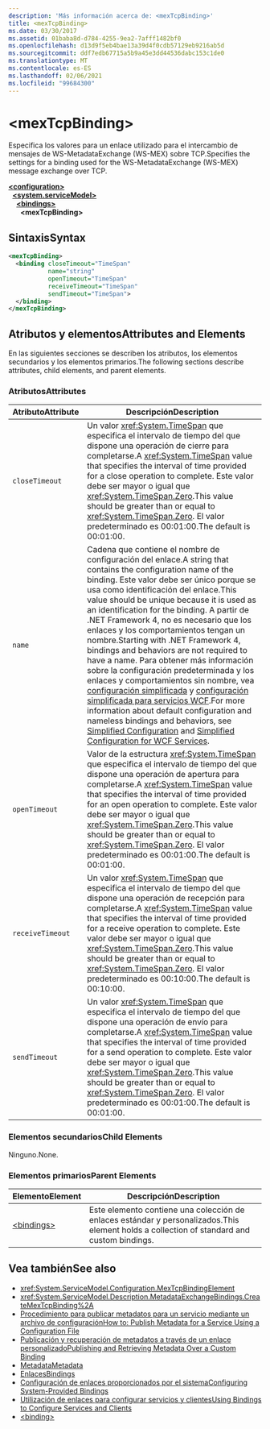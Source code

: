 ```yaml
---
description: 'Más información acerca de: <mexTcpBinding>'
title: <mexTcpBinding>
ms.date: 03/30/2017
ms.assetid: 01baba8d-d784-4255-9ea2-7afff1482bf0
ms.openlocfilehash: d13d9f5eb4bae13a39d4f0cdb57129eb9216ab5d
ms.sourcegitcommit: ddf7edb67715a5b9a45e3dd44536dabc153c1de0
ms.translationtype: MT
ms.contentlocale: es-ES
ms.lasthandoff: 02/06/2021
ms.locfileid: "99684300"
---
```

# \<mexTcpBinding>

<span data-ttu-id="c866b-102">Especifica los valores para un enlace utilizado para el intercambio de mensajes de WS-MetadataExchange (WS-MEX) sobre TCP.</span><span class="sxs-lookup"><span data-stu-id="c866b-102">Specifies the settings for a binding used for the WS-MetadataExchange (WS-MEX) message exchange over TCP.</span></span>  
  
[**\<configuration>**](../configuration-element.md)\
&nbsp;&nbsp;[**\<system.serviceModel>**](system-servicemodel.md)\
&nbsp;&nbsp;&nbsp;&nbsp;[**\<bindings>**](bindings.md)\
&nbsp;&nbsp;&nbsp;&nbsp;&nbsp;&nbsp;**\<mexTcpBinding>**  
  
## <a name="syntax"></a><span data-ttu-id="c866b-103">Sintaxis</span><span class="sxs-lookup"><span data-stu-id="c866b-103">Syntax</span></span>  
  
```xml  
<mexTcpBinding>
  <binding closeTimeout="TimeSpan"
           name="string"
           openTimeout="TimeSpan"
           receiveTimeout="TimeSpan"
           sendTimeout="TimeSpan">
  </binding>
</mexTcpBinding>
```  
  
## <a name="attributes-and-elements"></a><span data-ttu-id="c866b-104">Atributos y elementos</span><span class="sxs-lookup"><span data-stu-id="c866b-104">Attributes and Elements</span></span>  

 <span data-ttu-id="c866b-105">En las siguientes secciones se describen los atributos, los elementos secundarios y los elementos primarios.</span><span class="sxs-lookup"><span data-stu-id="c866b-105">The following sections describe attributes, child elements, and parent elements.</span></span>  
  
### <a name="attributes"></a><span data-ttu-id="c866b-106">Atributos</span><span class="sxs-lookup"><span data-stu-id="c866b-106">Attributes</span></span>  
  
|<span data-ttu-id="c866b-107">Atributo</span><span class="sxs-lookup"><span data-stu-id="c866b-107">Attribute</span></span>|<span data-ttu-id="c866b-108">Descripción</span><span class="sxs-lookup"><span data-stu-id="c866b-108">Description</span></span>|  
|---------------|-----------------|  
|`closeTimeout`|<span data-ttu-id="c866b-109">Un valor <xref:System.TimeSpan> que especifica el intervalo de tiempo del que dispone una operación de cierre para completarse.</span><span class="sxs-lookup"><span data-stu-id="c866b-109">A <xref:System.TimeSpan> value that specifies the interval of time provided for a close operation to complete.</span></span> <span data-ttu-id="c866b-110">Este valor debe ser mayor o igual que <xref:System.TimeSpan.Zero>.</span><span class="sxs-lookup"><span data-stu-id="c866b-110">This value should be greater than or equal to <xref:System.TimeSpan.Zero>.</span></span> <span data-ttu-id="c866b-111">El valor predeterminado es 00:01:00.</span><span class="sxs-lookup"><span data-stu-id="c866b-111">The default is 00:01:00.</span></span>|  
|`name`|<span data-ttu-id="c866b-112">Cadena que contiene el nombre de configuración del enlace.</span><span class="sxs-lookup"><span data-stu-id="c866b-112">A string that contains the configuration name of the binding.</span></span> <span data-ttu-id="c866b-113">Este valor debe ser único porque se usa como identificación del enlace.</span><span class="sxs-lookup"><span data-stu-id="c866b-113">This value should be unique because it is used as an identification for the binding.</span></span> <span data-ttu-id="c866b-114">A partir de .NET Framework 4, no es necesario que los enlaces y los comportamientos tengan un nombre.</span><span class="sxs-lookup"><span data-stu-id="c866b-114">Starting with .NET Framework 4, bindings and behaviors are not required to have a name.</span></span> <span data-ttu-id="c866b-115">Para obtener más información sobre la configuración predeterminada y los enlaces y comportamientos sin nombre, vea [configuración simplificada](../../../wcf/simplified-configuration.md) y [configuración simplificada para servicios WCF](../../../wcf/samples/simplified-configuration-for-wcf-services.md).</span><span class="sxs-lookup"><span data-stu-id="c866b-115">For more information about default configuration and nameless bindings and behaviors, see [Simplified Configuration](../../../wcf/simplified-configuration.md) and [Simplified Configuration for WCF Services](../../../wcf/samples/simplified-configuration-for-wcf-services.md).</span></span>|  
|`openTimeout`|<span data-ttu-id="c866b-116">Valor de la estructura <xref:System.TimeSpan> que especifica el intervalo de tiempo del que dispone una operación de apertura para completarse.</span><span class="sxs-lookup"><span data-stu-id="c866b-116">A <xref:System.TimeSpan> value that specifies the interval of time provided for an open operation to complete.</span></span> <span data-ttu-id="c866b-117">Este valor debe ser mayor o igual que <xref:System.TimeSpan.Zero>.</span><span class="sxs-lookup"><span data-stu-id="c866b-117">This value should be greater than or equal to <xref:System.TimeSpan.Zero>.</span></span> <span data-ttu-id="c866b-118">El valor predeterminado es 00:01:00.</span><span class="sxs-lookup"><span data-stu-id="c866b-118">The default is 00:01:00.</span></span>|  
|`receiveTimeout`|<span data-ttu-id="c866b-119">Un valor <xref:System.TimeSpan> que especifica el intervalo de tiempo del que dispone una operación de recepción para completarse.</span><span class="sxs-lookup"><span data-stu-id="c866b-119">A <xref:System.TimeSpan> value that specifies the interval of time provided for a receive operation to complete.</span></span> <span data-ttu-id="c866b-120">Este valor debe ser mayor o igual que <xref:System.TimeSpan.Zero>.</span><span class="sxs-lookup"><span data-stu-id="c866b-120">This value should be greater than or equal to <xref:System.TimeSpan.Zero>.</span></span> <span data-ttu-id="c866b-121">El valor predeterminado es 00:10:00.</span><span class="sxs-lookup"><span data-stu-id="c866b-121">The default is 00:10:00.</span></span>|  
|`sendTimeout`|<span data-ttu-id="c866b-122">Un valor <xref:System.TimeSpan> que especifica el intervalo de tiempo del que dispone una operación de envío para completarse.</span><span class="sxs-lookup"><span data-stu-id="c866b-122">A <xref:System.TimeSpan> value that specifies the interval of time provided for a send operation to complete.</span></span> <span data-ttu-id="c866b-123">Este valor debe ser mayor o igual que <xref:System.TimeSpan.Zero>.</span><span class="sxs-lookup"><span data-stu-id="c866b-123">This value should be greater than or equal to <xref:System.TimeSpan.Zero>.</span></span> <span data-ttu-id="c866b-124">El valor predeterminado es 00:01:00.</span><span class="sxs-lookup"><span data-stu-id="c866b-124">The default is 00:01:00.</span></span>|  
  
### <a name="child-elements"></a><span data-ttu-id="c866b-125">Elementos secundarios</span><span class="sxs-lookup"><span data-stu-id="c866b-125">Child Elements</span></span>  

 <span data-ttu-id="c866b-126">Ninguno.</span><span class="sxs-lookup"><span data-stu-id="c866b-126">None.</span></span>  
  
### <a name="parent-elements"></a><span data-ttu-id="c866b-127">Elementos primarios</span><span class="sxs-lookup"><span data-stu-id="c866b-127">Parent Elements</span></span>  
  
|<span data-ttu-id="c866b-128">Elemento</span><span class="sxs-lookup"><span data-stu-id="c866b-128">Element</span></span>|<span data-ttu-id="c866b-129">Descripción</span><span class="sxs-lookup"><span data-stu-id="c866b-129">Description</span></span>|  
|-------------|-----------------|  
|[\<bindings>](bindings.md)|<span data-ttu-id="c866b-130">Este elemento contiene una colección de enlaces estándar y personalizados.</span><span class="sxs-lookup"><span data-stu-id="c866b-130">This element holds a collection of standard and custom bindings.</span></span>|  
  
## <a name="see-also"></a><span data-ttu-id="c866b-131">Vea también</span><span class="sxs-lookup"><span data-stu-id="c866b-131">See also</span></span>

- <xref:System.ServiceModel.Configuration.MexTcpBindingElement>
- <xref:System.ServiceModel.Description.MetadataExchangeBindings.CreateMexTcpBinding%2A>
- [<span data-ttu-id="c866b-132">Procedimiento para publicar metadatos para un servicio mediante un archivo de configuración</span><span class="sxs-lookup"><span data-stu-id="c866b-132">How to: Publish Metadata for a Service Using a Configuration File</span></span>](../../../wcf/feature-details/how-to-publish-metadata-for-a-service-using-a-configuration-file.md)
- [<span data-ttu-id="c866b-133">Publicación y recuperación de metadatos a través de un enlace personalizado</span><span class="sxs-lookup"><span data-stu-id="c866b-133">Publishing and Retrieving Metadata Over a Custom Binding</span></span>](../../../wcf/extending/publishing-and-retrieving-metadata-over-a-custom-binding.md)
- [<span data-ttu-id="c866b-134">Metadata</span><span class="sxs-lookup"><span data-stu-id="c866b-134">Metadata</span></span>](../../../wcf/feature-details/metadata.md)
- [<span data-ttu-id="c866b-135">Enlaces</span><span class="sxs-lookup"><span data-stu-id="c866b-135">Bindings</span></span>](../../../wcf/bindings.md)
- [<span data-ttu-id="c866b-136">Configuración de enlaces proporcionados por el sistema</span><span class="sxs-lookup"><span data-stu-id="c866b-136">Configuring System-Provided Bindings</span></span>](../../../wcf/feature-details/configuring-system-provided-bindings.md)
- [<span data-ttu-id="c866b-137">Utilización de enlaces para configurar servicios y clientes</span><span class="sxs-lookup"><span data-stu-id="c866b-137">Using Bindings to Configure Services and Clients</span></span>](../../../wcf/using-bindings-to-configure-services-and-clients.md)
- [\<binding>](bindings.md)
